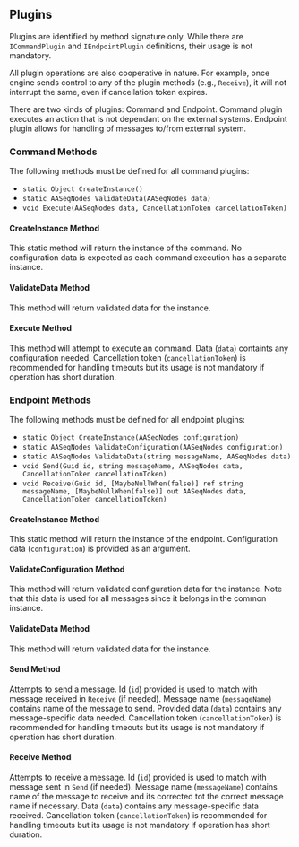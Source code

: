 ## Plugins

Plugins are identified by method signature only.
While there are `ICommandPlugin` and `IEndpointPlugin` definitions, their usage is not mandatory.

All plugin operations are also cooperative in nature.
For example, once engine sends control to any of the plugin methods (e.g., `Receive`), it will not interrupt the same, even if cancellation token expires.

There are two kinds of plugins: Command and Endpoint.
Command plugin executes an action that is not dependant on the external systems.
Endpoint plugin allows for handling of messages to/from external system.


### Command Methods

The following methods must be defined for all command plugins:
* `static Object CreateInstance()`
* `static AASeqNodes ValidateData(AASeqNodes data)`
* `void Execute(AASeqNodes data, CancellationToken cancellationToken)`


#### CreateInstance Method

This static method will return the instance of the command.
No configuration data is expected as each command execution has a separate instance.


#### ValidateData Method

This method will return validated data for the instance.


#### Execute Method

This method will attempt to execute an command.
Data (`data`) containts any configuration needed.
Cancellation token (`cancellationToken`) is recommended for handling timeouts but its usage is not mandatory if operation has short duration.


### Endpoint Methods

The following methods must be defined for all endpoint plugins:
* `static Object CreateInstance(AASeqNodes configuration)`
* `static AASeqNodes ValidateConfiguration(AASeqNodes configuration)`
* `static AASeqNodes ValidateData(string messageName, AASeqNodes data)`
* `void Send(Guid id, string messageName, AASeqNodes data, CancellationToken cancellationToken)`
* `void Receive(Guid id, [MaybeNullWhen(false)] ref string messageName, [MaybeNullWhen(false)] out AASeqNodes data, CancellationToken cancellationToken)`


#### CreateInstance Method

This static method will return the instance of the endpoint.
Configuration data (`configuration`) is provided as an argument.


#### ValidateConfiguration Method

This method will return validated configuration data for the instance.
Note that this data is used for all messages since it belongs in the common instance.


#### ValidateData Method

This method will return validated data for the instance.


#### Send Method

Attempts to send a message.
Id (`id`) provided is used to match with message received in `Receive` (if needed).
Message name (`messageName`) contains name of the message to send.
Provided data (`data`) contains any message-specific data needed.
Cancellation token (`cancellationToken`) is recommended for handling timeouts but its usage is not mandatory if operation has short duration.


#### Receive Method

Attempts to receive a message.
Id (`id`) provided is used to match with message sent in `Send` (if needed).
Message name (`messageName`) contains name of the message to receive and its corrected tot the correct message name if necessary.
Data (`data`) contains any message-specific data received.
Cancellation token (`cancellationToken`) is recommended for handling timeouts but its usage is not mandatory if operation has short duration.
